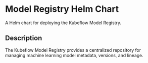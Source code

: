 # Model Registry Helm Chart

A Helm chart for deploying the Kubeflow Model Registry.

## Description

The Kubeflow Model Registry provides a centralized repository for managing machine learning model metadata, versions, and lineage. 
